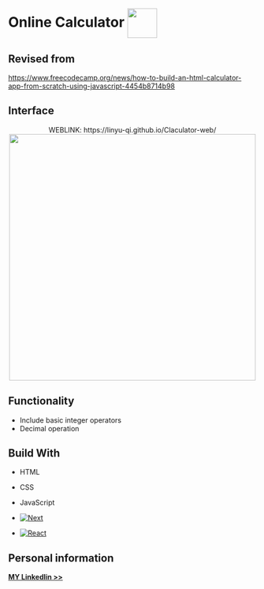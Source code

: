 # Online Calculator   <img align="center" width=60 src="https://github.com/user-attachments/assets/5c939edf-4282-4ed3-bfa3-30422182e772">    
## Revised from
https://www.freecodecamp.org/news/how-to-build-an-html-calculator-app-from-scratch-using-javascript-4454b8714b98
## Interface 
<p align="center">
   WEBLINK: https://linyu-qi.github.io/Claculator-web/
   <img width=500 src="https://github.com/user-attachments/assets/fcfe6a61-babc-4415-9cc1-bcd816b94e8e">
</p>

## Functionality
* Include basic integer operators
* Decimal operation
  
## Build With
* HTML  
* CSS
* JavaScript


* [![Next][Next.js]][Next-url]
* [![React][React.js]][React-url]

## Personal information
<a href="https://www.linkedin.com/in/%E7%A6%B9%E9%BD%8A-%E6%9E%97-117560255/"><strong>MY Linkedlin >> </strong></a>


[HTML.js]: https://github.com/user-attachments/assets/887310c0-e271-4f41-972a-08beb648c326
[Next.js]: https://img.shields.io/badge/next.js-000000?style=for-the-badge&logo=nextdotjs&logoColor=white
[Next-url]: https://nextjs.org/
[React.js]: https://img.shields.io/badge/React-20232A?style=for-the-badge&logo=react&logoColor=61DAFB
[React-url]: https://reactjs.org/






